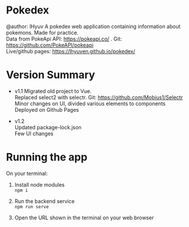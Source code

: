 # Pokedex
@author: lHyuv 
A pokedex web application containing information about pokemons. Made for practice.  <br />
Data from PokeApi API: https://pokeapi.co/ . Git: https://github.com/PokeAPI/pokeapi <br />
Live/github pages: https://lhyuven.github.io/pokedex/ 

# Version Summary
- v1.1 
Migrated old project to Vue. <br />
Replaced select2 with selectr. Git: https://github.com/Mobius1/Selectr <br />
Minor changes on UI, divided various elements to components <br />
Deployed on Github Pages


- v1.2 <br />
Updated package-lock.json  <br />
Few UI changes <br />

# Running the app

On your terminal:  <br />

1. Install node modules <br />
```npm i```

2. Run the backend service <br />
```npm run serve```

3. Open the URL shown in the terminal on your web browser

